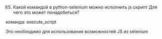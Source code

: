 65. Какой командой в python-selenium можно исполнить js скрипт Для чего это может понадобиться?

команда: execute_script

Это необходимо для использования возможностей JS из selenium